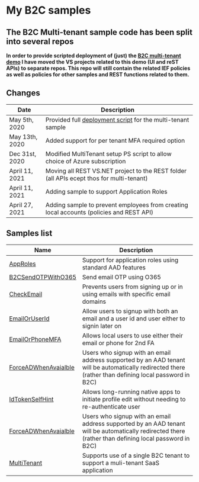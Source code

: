 # My B2C samples

## The B2C Multi-tenant sample code has been split into several repos

**In order to provide scripted deployment of (just) the [B2C multi-tenant demo](https://github.com/mrochon/b2csamples/tree/master/Policies/MultiTenant) I have moved
the VS projects related to this demo (UI and reST APIs) to separate repos. This repo will still contain the related
IEF policies as well as policies for other samples and REST functions related to them.**

## Changes

| Date  | Description  |
|---|---|
| May 5th, 2020  | Provided full [deployment script](https://github.com/mrochon/b2csamples/tree/master/Scripts/MultiTenant) for the multi-tenant sample |
| May 13th, 2020  | Added support for per tenant MFA required option |
| Dec 31st, 2020  | Modified MultiTenant setup PS script to allow choice of Azure subscription |
| April 11, 2021  | Moving all REST VS.NET project to the REST folder (all APIs ecept thos for multi-tenant) |
| April 11, 2021  | Adding sample to support Application Roles |
| April 27, 2021  | Adding sample to prevent employees from creating local accounts (policies and REST API) |

## Samples list

| Name  | Description  |
|---|---|
| [AppRoles](https://github.com/mrochon/b2csamples/tree/master/Policies/AppRoles)  | Support for application roles using standard AAD features |
| [B2CSendOTPWithO365](https://github.com/mrochon/b2csamples/tree/master/Policies/b2cSendOtpWith0365)  | Send email OTP using O365 |
| [CheckEmail](https://github.com/mrochon/b2csamples/tree/master/Policies/CheckEmail)  | Prevents users from signing up or in using emails with specific email domains |
| [EmailOrUserId](https://github.com/mrochon/b2csamples/tree/master/Policies/EmailAndUserId)  | Allow users to signup with both an email and a user id and user either to signin later on |
  [EmailOrPhoneMFA](https://github.com/mrochon/b2csamples/tree/master/Policies/EmailOrPhoneMFA)  | Allows local users to use either their email or phone for 2nd FA |
| [ForceADWhenAvaialble](https://github.com/mrochon/b2csamples/tree/master/Policies/ForceAADwhenAvailable)  | Users who signup with an email address supported by an AAD tenant will be automatically redirected there (rather than defining local password in B2C) |
| [IdTokenSelfHint](https://github.com/mrochon/b2csamples/tree/master/Policies/IdTokenSelfHint)  | Allows long-running native apps to initiate profile edit without needing to re-authenticate user |
| [ForceADWhenAvaialble](https://github.com/mrochon/b2csamples/tree/master/Policies/ForceAADwhenAvailable)  | Users who signup with an email address supported by an AAD tenant will be automatically redirected there (rather than defining local password in B2C) |
| [MultiTenant](https://github.com/mrochon/b2csamples/tree/master/Policies/MultiTenant)  | Supports use of a single B2C tenant to support a muli-tenant SaaS application |
